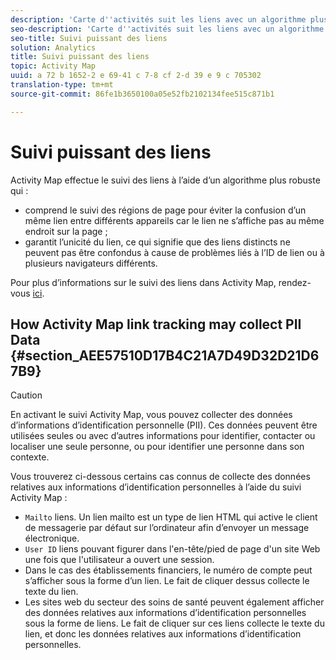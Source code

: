 ```yaml
---
description: 'Carte d''activités suit les liens avec un algorithme plus robuste que '
seo-description: 'Carte d''activités suit les liens avec un algorithme plus robuste que '
seo-title: Suivi puissant des liens
solution: Analytics
title: Suivi puissant des liens
topic: Activity Map
uuid: a 72 b 1652-2 e 69-41 c 7-8 cf 2-d 39 e 9 c 705302
translation-type: tm+mt
source-git-commit: 86fe1b3650100a05e52fb2102134fee515c871b1

---
```



# Suivi puissant des liens

Activity Map effectue le suivi des liens à l’aide d’un algorithme plus robuste qui :

* comprend le suivi des régions de page pour éviter la confusion d’un même lien entre différents appareils car le lien ne s’affiche pas au même endroit sur la page ;
* garantit l’unicité du lien, ce qui signifie que des liens distincts ne peuvent pas être confondus à cause de problèmes liés à l’ID de lien ou à plusieurs navigateurs différents.

Pour plus d’informations sur le suivi des liens dans Activity Map, rendez-vous [ici](/help/analyze/activity-map/activitymap-link-tracking/activitymap-link-tracking-methodology.md).

## How Activity Map link tracking may collect PII Data {#section_AEE57510D17B4C21A7D49D32D21D67B9}

>[!CAUTION]
>
>En activant le suivi Activity Map, vous pouvez collecter des données d’informations d’identification personnelle (PII). Ces données peuvent être utilisées seules ou avec d’autres informations pour identifier, contacter ou localiser une seule personne, ou pour identifier une personne dans son contexte.
>
>Vous trouverez ci-dessous certains cas connus de collecte des données relatives aux informations d’identification personnelles à l’aide du suivi Activity Map :
>
>* `Mailto` liens. Un lien mailto est un type de lien HTML qui active le client de messagerie par défaut sur l’ordinateur afin d’envoyer un message électronique.
>* `User ID` liens pouvant figurer dans l'en-tête/pied de page d'un site Web une fois que l'utilisateur a ouvert une session.
>* Dans le cas des établissements financiers, le numéro de compte peut s’afficher sous la forme d’un lien. Le fait de cliquer dessus collecte le texte du lien.
>* Les sites web du secteur des soins de santé peuvent également afficher des données relatives aux informations d’identification personnelles sous la forme de liens. Le fait de cliquer sur ces liens collecte le texte du lien, et donc les données relatives aux informations d’identification personnelles.
>



